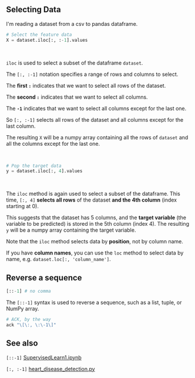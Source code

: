 ## Selecting Data

I'm reading a dataset from a csv to pandas dataframe.

```py
# Select the feature data
X = dataset.iloc[:, :-1].values
```

<br>

`iloc` is used to select a subset of the dataframe `dataset`.

The `[:, :-1]` notation specifies a range of rows and columns to select.

The **first `:`** indicates that we want to select all rows of the dataset.

The **second `:`** indicates that we want to select all columns.

The **`-1`** indicates that we want to select all columns except for the last one.

So `[:, :-1]` selects all rows of the dataset and all columns except for the last column.

The resulting `X` will be a numpy array containing all the rows of `dataset` and all the columns except for the last one.

<br>

```py
# Pop the target data
y = dataset.iloc[:, 4].values
```

<br>

The `iloc` method is again used to select a subset of the dataframe. This time, `[:, 4]` **selects all rows** of the dataset **and the 4th column** (index starting at 0). 

This suggests that the dataset has 5 columns, and the **target variable** (the variable to be predicted) is stored in the 5th column (index 4). The resulting `y` will be a numpy array containing the target variable.

Note that the `iloc` method selects data by **position**, not by column name.

If you have **column names**, you can use the `loc` method to select data by name, e.g. `dataset.loc[:, 'column_name']`.


## Reverse a sequence

```py
[::-1] # no comma
```

The `[::-1]` syntax is used to reverse a sequence, such as a list, tuple, or NumPy array.

```sh
# ACK, by the way
ack "\[\:, \:\-1\]"
```

## See also

`[::-1]` [SupervisedLearn1.ipynb](../../Keras/SupervisedLearn1.ipynb)

`[:, :-1]` [heart\_disease\_detection.py](../../Scikit-learn/everything\_else/heart\_disease\_detection.py)

<br>
